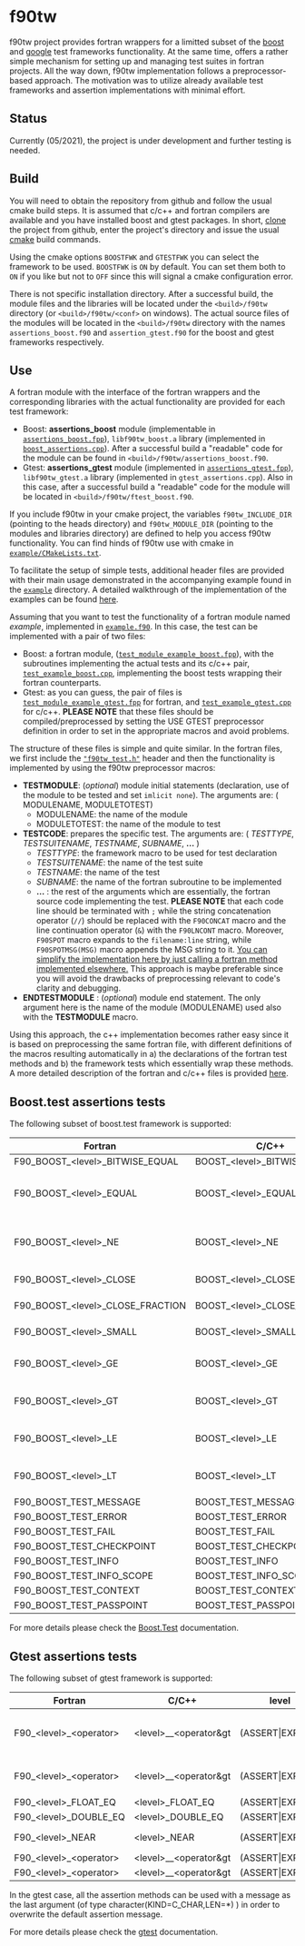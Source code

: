 f90tw
=====
f90tw project provides fortran wrappers for a limitted subset of the [boost](https://www.boost.org/) and [google](https://github.com/google/googletest) test frameworks functionality. At the same time, offers a rather simple mechanism for setting up and managing test suites in fortran projects. All the way down, f90tw implementation follows a preprocessor-based approach. The motivation was to utilize already available test frameworks and assertion implementations with minimal effort.

Status
------
Currently (05/2021), the project is under development and further testing is needed.

Build
-----
You will need to obtain the repository from github and follow the usual cmake build steps. It is assumed that c/c++ and fortran compilers are available and you have installed boost and gtest packages. In short, [clone](https://github.com/git-guides/git-clone) the project from github, enter the project's directory and issue the usual [cmake](https://cmake.org/documentation/) build commands.

Using the cmake options `BOOSTFWK` and `GTESTFWK` you can select the framework to be used. `BOOSTFWK` is `ON` by default. You can set them both to `ON` if you like but not to `OFF` since this will signal a cmake configuration error.

There is not specific installation directory. After a successful build, the module files and the libraries will be located under the `<build>/f90tw` directory (or `<build>/f90tw/<conf>` on windows). The actual source files of the modules will be located in the `<build>/f90tw` directory with the names `assertions_boost.f90` and `assertion_gtest.f90` for the boost and gtest frameworks respectively.

Use
---
A fortran module with the interface of the fortran wrappers and the corresponding libraries with the actual functionality are provided for each test framework:
- Boost: **assertions_boost** module (implementable in [`assertions_boost.fpp`](f90tw/assertions_boost.fpp)), `libf90tw_boost.a` library (implemented in [`boost_assertions.cpp`](f90tw/boost_assertions.cpp)). After a successful build a "readable" code for the module can be found in `<build>/f90tw/assertions_boost.f90`.
- Gtest: **assertions_gtest** module (implemented in [`assertions_gtest.fpp`](f90tw/assertions_gtest.fpp)), `libf90tw_gtest.a` library (implemented in `gtest_assertions.cpp`). Also in this case, after a successful build a "readable" code for the module will be located in `<build>/f90tw/ftest_boost.f90`.

If you include f90tw in your cmake project, the variables `f90tw_INCLUDE_DIR` (pointing to the heads directory) and `f90tw_MODULE_DIR` (pointing to the modules and libraries directory) are defined to help you access f90tw functionality. You can find hinds of f90tw use with cmake in [`example/CMakeLists.txt`](example/CMakeLists.txt).

To facilitate the setup of simple tests, additional header files are provided with their main usage demonstrated in the accompanying example found in the [`example`](example) directory. A detailed walkthrough of the implementation of the examples can be found [here](example/README.md).

Assuming that you want to test the functionality of a fortran module named *example*, implemented in [`example.f90`](example/example.f90). In this case, the test can be implemented with a pair of two files:
- Boost: a fortran module, ([`test_module_example_boost.fpp`](example/test_module_example_boost.fpp)), with the subroutines implementing the actual tests and its c/c++ pair, [`test_example_boost.cpp`](example/test_example_boost.cpp), implementing the boost tests wrapping their fortran counterparts.
- Gtest: as you can guess, the pair of files is [`test_module_example_gtest.fpp`](example/test_module_example_gtest.fpp) for fortran, and [`test_example_gtest.cpp`](example/test_example_gtest.cpp) for c/c++. **PLEASE NOTE** that these files should be compiled/preprocessed by setting the USE GTEST preprocessor definition in order to set in the appropriate macros and avoid problems.

The structure of these files is simple and quite similar. In the fortran files, we first include the [`"f90tw_test.h"`](f90tw/f90tw_test.h) header and then the functionality is implemented by using the f90tw preprocessor macros:
- **TESTMODULE**: (*optional*) module initial statements (declaration, use of the module to be tested and set `imlicit none`). The arguments are:
( MODULENAME, MODULETOTEST)
    - MODULENAME: the name of the module
    - MODULETOTEST: the name of the module to test
- **TESTCODE**: prepares the specific test. The arguments are:
( *TESTTYPE*, *TESTSUITENAME*, *TESTNAME*, *SUBNAME*, **...** )
    - *TESTTYPE*: the framework macro to be used for test declaration
    - *TESTSUITENAME*: the name of the test suite
    - *TESTNAME*: the name of the test
    - *SUBNAME*: the name of the fortran subroutine to be implemented
    -  **...** : the rest of the arguments which are essentially, the fortran source code implementing the test.
    **PLEASE NOTE** that each code line should be terminated with `;` while the string concatenation operator (`//`) should be replaced with the `F90CONCAT` macro and the line continuation operator (`&`) with the `F90LNCONT` macro. Moreover, `F90SPOT` macro expands to the `filename:line` string, while `F90SPOTMSG(MSG)` macro appends the MSG string to it. <u>You can simplify the implementation here by just calling a fortran method implemented elsewhere.</u> This approach is maybe preferable since you will avoid the drawbacks of preprocessing relevant to code's clarity and debugging.
- **ENDTESTMODULE** : (*optional*) module end statement. The only argument here is the name of the module (MODULENAME) used also with the **TESTMODULE** macro.

Using this approach, the c++ implementation becomes rather easy since it is based on preprocessing the same fortran file, with different definitions of the macros resulting automatically in a) the declarations of the fortran test methods and b) the framework tests which essentially wrap these methods. A more detailed description of the fortran and c/c++ files is provided [here](example/README.md).

Boost.test assertions tests
---------------------------

The following subset of boost.test framework is supported:

Fortran | C/C++ | level | argumens type
------- | ----- | ----- | -------------
F90_BOOST_&lt;level&gt;_BITWISE_EQUAL | BOOST_&lt;level&gt;_BITWISE_EQUAL | (WARN&#124;CHECK&#124;REQUIRE) | integer(KIND=C_INT)
F90_BOOST_&lt;level&gt;_EQUAL | BOOST_&lt;level&gt;_EQUAL | (WARN&#124;CHECK&#124;REQUIRE) | logical(KIND=C_BOOL), integer(KIND=C_INT), real(KIND=C_FLOAT), real(KIND=C_DOUBLE)
F90_BOOST_&lt;level&gt;_NE | BOOST_&lt;level&gt;_NE | (WARN&#124;CHECK&#124;REQUIRE) | logical(KIND=C_BOOL), integer(KIND=C_INT), real(KIND=C_FLOAT), real(KIND=C_DOUBLE)
F90_BOOST_&lt;level&gt;_CLOSE | BOOST_&lt;level&gt;_CLOSE | (WARN&#124;CHECK&#124;REQUIRE) | real(KIND=C_FLOAT), real(KIND=C_DOUBLE)
F90_BOOST_&lt;level&gt;_CLOSE_FRACTION | BOOST_&lt;level&gt;_CLOSE_FRACTION | (WARN&#124;CHECK&#124;REQUIRE) | real(KIND=C_FLOAT), real(KIND=C_DOUBLE)
F90_BOOST_&lt;level&gt;_SMALL | BOOST_&lt;level&gt;_SMALL | (WARN&#124;CHECK&#124;REQUIRE) | real(KIND=C_FLOAT), real(KIND=C_DOUBLE)
F90_BOOST_&lt;level&gt;_GE | BOOST_&lt;level&gt;_GE | (WARN&#124;CHECK&#124;REQUIRE) | integer(KIND=C_INT), real(KIND=C_FLOAT), real(KIND=C_DOUBLE)
F90_BOOST_&lt;level&gt;_GT | BOOST_&lt;level&gt;_GT | (WARN&#124;CHECK&#124;REQUIRE) | integer(KIND=C_INT), real(KIND=C_FLOAT), real(KIND=C_DOUBLE)
F90_BOOST_&lt;level&gt;_LE | BOOST_&lt;level&gt;_LE | (WARN&#124;CHECK&#124;REQUIRE) | integer(KIND=C_INT), real(KIND=C_FLOAT), real(KIND=C_DOUBLE)
F90_BOOST_&lt;level&gt;_LT | BOOST_&lt;level&gt;_LT | (WARN&#124;CHECK&#124;REQUIRE) | integer(KIND=C_INT), real(KIND=C_FLOAT), real(KIND=C_DOUBLE)
F90_BOOST_TEST_MESSAGE | BOOST_TEST_MESSAGE | - | character(KIND=C_CHAR,LEN=*)
F90_BOOST_TEST_ERROR | BOOST_TEST_ERROR | - | character(KIND=C_CHAR,LEN=*)
F90_BOOST_TEST_FAIL | BOOST_TEST_FAIL | - | character(KIND=C_CHAR,LEN=*)
F90_BOOST_TEST_CHECKPOINT | BOOST_TEST_CHECKPOINT | - | character(KIND=C_CHAR,LEN=*)
F90_BOOST_TEST_INFO | BOOST_TEST_INFO | - | character(KIND=C_CHAR,LEN=*)
F90_BOOST_TEST_INFO_SCOPE | BOOST_TEST_INFO_SCOPE | - | character(KIND=C_CHAR,LEN=*)
F90_BOOST_TEST_CONTEXT | BOOST_TEST_CONTEXT | - | character(KIND=C_CHAR,LEN=*)
F90_BOOST_TEST_PASSPOINT | BOOST_TEST_PASSPOINT | - | character(KIND=C_CHAR,LEN=*)

For more details please check the [Boost.Test](https://www.boost.org/doc/) documentation.

Gtest assertions tests
----------------------

The following subset of gtest framework is supported:

Fortran | C/C++ | level | operator | argumens type
------- | ----- | ----- | -------- | -------------
F90_&lt;level&gt;_&lt;operator&gt; | &lt;level&gt;__&lt;operator&gt | (ASSERT&#124;EXPECT) | (EQ&#124;NE) | logical(KIND=C_BOOL), integer(KIND=C_INT), real(KIND=C_FLOAT), real(KIND=C_DOUBLE)
F90_&lt;level&gt;_&lt;operator&gt; | &lt;level&gt;__&lt;operator&gt | (ASSERT&#124;EXPECT) | (GT&#124;GE&#124;LT&#124;LE) | integer(KIND=C_INT), real(KIND=C_FLOAT), real(KIND=C_DOUBLE)
F90_&lt;level&gt;_FLOAT_EQ | &lt;level&gt;_FLOAT_EQ | (ASSERT&#124;EXPECT) | - | real(KIND=C_FLOAT)
F90_&lt;level&gt;_DOUBLE_EQ | &lt;level&gt;_DOUBLE_EQ | (ASSERT&#124;EXPECT) | - | real(KIND=C_DOUBLE)
F90_&lt;level&gt;_NEAR | &lt;level&gt;_NEAR | (ASSERT&#124;EXPECT) | - | real(KIND=C_FLOAT), real(KIND=C_DOUBLE)
F90_&lt;level&gt;_&lt;operator&gt; | &lt;level&gt;__&lt;operator&gt | (ASSERT&#124;EXPECT) | (TRUE&#124;FALSE) | logical(KIND=C_BOOL)
F90_&lt;level&gt;_&lt;operator&gt; | &lt;level&gt;__&lt;operator&gt | (ASSERT&#124;EXPECT) | (STREQ&#124;STRNE&#124;STRCASEEQ&#124;STRCASENE) | character(KIND=C_CHAR,LEN=*)

In the gtest case, all the assertion methods can be used with a message as the last argument (of type character(KIND=C_CHAR,LEN=*) ) in order to overwrite the default assertion message.

For more details please check the [gtest](https://github.com/google/googletest) documentation.
